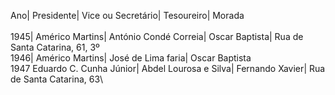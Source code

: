 Ano|        Presidente|              Vice ou Secretário|          Tesoureiro|                Morada\
\
1945|       Américo Martins|           António Condé Correia|       Oscar Baptista|          Rua de Santa Catarina, 61, 3º\
1946|       Américo Martins|           José de Lima faria|          Oscar Baptista\
1947       Eduardo C. Cunha Júnior|   Abdel Lourosa e Silva|       Fernando Xavier|         Rua de Santa Catarina, 63\
